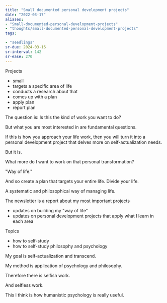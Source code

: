 ```yaml
---
title: "Small documented personal development projects"
date: "2022-03-17"
aliases:
- "Small-documented-personal-development-projects"
- "thoughts/small-documented-personal-development-projects"
tags:

- "seedlings"
sr-due: 2024-03-16
sr-interval: 142
sr-ease: 270
---
```

Projects

- small
- targets a specific area of life
- conducts a research about that
- comes up with a plan
- apply plan
- report plan

The question is: Is this the kind of work you want to do?

But what you are most interested in are fundamental questions.

If this is how you approach your life work, then you will turn it into a personal development project that delves more on self-actualization needs.

But it is.

What more do I want to work on that personal transformation?

"Way of life."

And so create a plan that targets your entire life. Divide your life.

A systematic and philosophical way of managing life.

The newsletter is a report about my most important projects

- updates on building my "way of life"
- updates on personal development projects that apply what I learn in each area

Topics

- how to self-study
- how to self-study philosophy and psychology

My goal is self-actualization and transcend.

My method is application of psychology and philosophy.

Therefore there is selfish work.

And selfless work.

This I think is how humanistic psychology is really useful.

